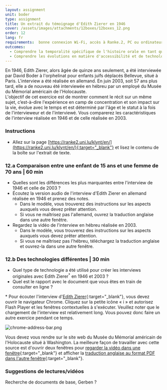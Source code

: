 ```yaml
---
layout: assignment
unit: boder
type: assignment
title: Un extrait du témoignage d'Edith Zierer en 1946  
cover: /assets/images/attachments/12boxes/12boxes_12.png
order: 12
lang: fr
requirements:  bonne connexion Wi-Fi, accès à Ranke.2, PC ou ordinateur portable, application installée sur le PC ou le portable permettant de visualiser des vidéos
outcomes:
  - Comprendre la temporalité spécifique de l'histoire orale en tant que source historique.
  - Comprendre les évolutions en matière d'accessibilité et de technologies. 
---
```


En 1946, Edith Zierer, alors âgée de quinze ans seulement, a été interviewée par David Boder à l'orphelinat pour enfants juifs déplacés Bellevue, situé à Paris. L'interview a été réalisée en allemand. En juin 2003, soit 57 ans plus tard, elle a de nouveau été interviewée en hébreu par un employé du Musée du Mémorial américain de l'Holocauste.  
L'objectif de cet exercice est de montrer comment le récit sur un même sujet, c’est-à-dire l'expérience en camp de concentration et son impact sur la vie, évolue avec le temps et est déterminé par l'âge et le statut à la fois de l'intervieweur et de l'interviewé. Vous comparerez les caractéristiques de l'interview réalisée en 1946 et de celle réalisée en 2003.

<!-- more -->

<!-- briefing-student -->

### Instructions
<!-- section-contents -->

- Allez sur la page [https://ranke2.uni.lu/klynt/en/](https://ranke2.uni.lu/klynt/en/){:target="_blank"} et lisez le contenu de la boîte sur l'extrait de texte.

<!-- section -->

### 12.a  Comparaison entre une enfant de 15 ans et une femme de 70 ans | 60 min
<!-- section-contents -->

- Quelles sont les différences les plus marquantes entre l'interview de 1946 et celle de 2003 ?
- Écoutez la version audio de l'interview d'Edith Zierer en allemand réalisée en 1946 et prenez des notes.
  - Dans le modèle, vous trouverez des instructions sur les aspects auxquels vous devez prêter attention.
  - Si vous ne maîtrisez pas l'allemand, ouvrez la traduction anglaise dans une autre fenêtre.
- Regardez la vidéo de l'interview en hébreu réalisée en 2003.
  - Dans le modèle, vous trouverez des instructions sur les aspects auxquels vous devez prêter attention.
  - Si vous ne maîtrisez pas l'hébreu, téléchargez la traduction anglaise et ouvrez-la dans une autre fenêtre.

<!-- section -->

### 12.b  Des technologies différentes | 30 min 
<!-- section-contents -->

- Quel type de technologie a été utilisé pour créer les interviews originales avec Edith Zierer<sup>*</sup> en 1946 et 2003 ?
- Quel est le rapport avec le document que vous êtes en train de consulter en ligne ?

\* Pour écouter l'interview d'[Edith Zierer](http://voices.iit.edu/audio?doc=ziererE){:target="_blank"}, vous devez ouvrir le navigateur Chrome. Cliquez sur la petite icône « i » et autorisez Flash Player et les fenêtres contextuelles à s'exécuter. Veuillez noter que le chargement de l'interview est relativement long. Vous pouvez donc faire un autre exercice pendant ce temps.

![chrome-address-bar.png](../../../assets/images/chrome-address-bar.png)

Vous devez vous rendre sur le site web du Musée du Mémorial américain de l'Holocauste situé à Washington. La meilleure façon de travailler avec cette source est d'ouvrir deux fenêtres pour [regarder la vidéo dans une fenêtre](https://collections.ushmm.org/search/catalog/irn514929){:target="_blank"} et afficher la [traduction anglaise au format PDF dans l'autre fenêtre](https://collections.ushmm.org/oh_findingaids/RG-50.562.0003_trl_en.pdf){:target="_blank"}.

<!-- section --> 

### Suggestions de lectures/vidéos
<!-- section-contents -->

Recherche de documents de base, Gerben ? 

<!-- briefing-teacher -->
